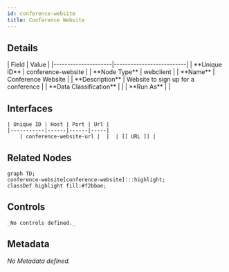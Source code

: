 ```yaml
---
id: conference-website
title: Conference Website
---
```


## Details

<div className="table-container">
| Field               | Value                    |
|---------------------|--------------------------|
| **Unique ID**       | conference-website                   |
| **Node Type**       | webclient             |
| **Name**            | Conference Website                 |
| **Description**     | Website to sign up for a conference          |
| **Data Classification** |  |
| **Run As**          |                 |
</div>

## Interfaces

    | Unique ID | Host | Port | Url |
    |-----------|------|------|-----|
        | conference-website-url |  |  | [[ URL ]] |

## Related Nodes

```mermaid
graph TD;
conference-website[conference-website]:::highlight;
classDef highlight fill:#f2bbae;

```

## Controls

    _No controls defined._

## Metadata

_No Metadata defined._
